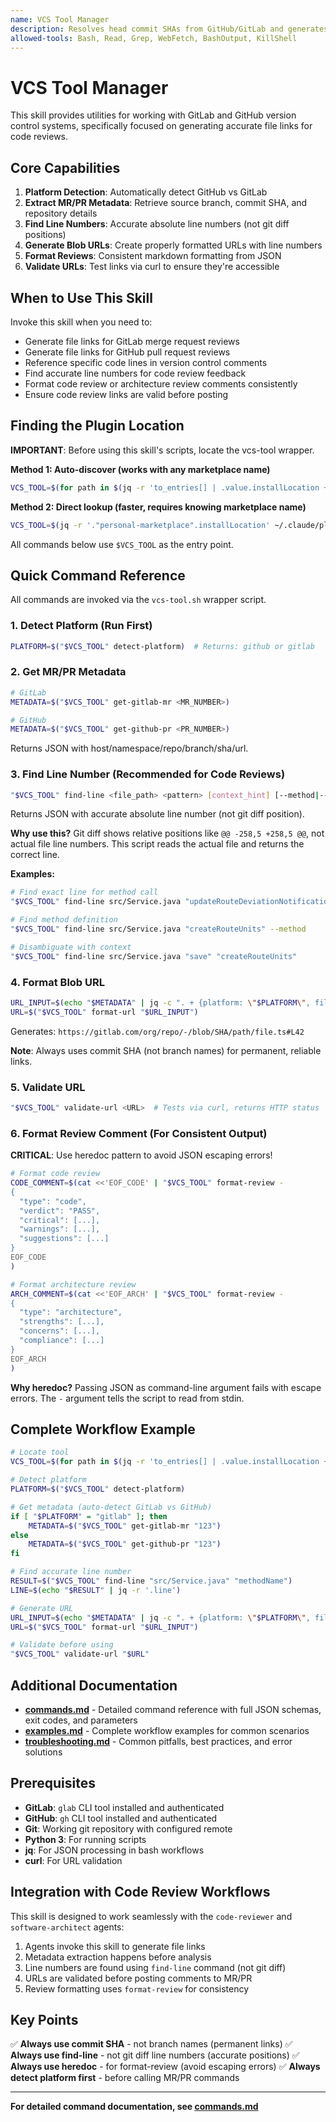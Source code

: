 ```yaml
---
name: VCS Tool Manager
description: Resolves head commit SHAs from GitHub/GitLab and generates validated per-line blob URLs for reliable code review linking. Uses gh/glab; always tests links via curl. Use when working with MRs/PRs, generating code review links, or when needing to reference specific lines in version control systems.
allowed-tools: Bash, Read, Grep, WebFetch, BashOutput, KillShell
---
```


# VCS Tool Manager

This skill provides utilities for working with GitLab and GitHub version control systems, specifically focused on generating accurate file links for code reviews.

## Core Capabilities

1. **Platform Detection**: Automatically detect GitHub vs GitLab
2. **Extract MR/PR Metadata**: Retrieve source branch, commit SHA, and repository details
3. **Find Line Numbers**: Accurate absolute line numbers (not git diff positions)
4. **Generate Blob URLs**: Create properly formatted URLs with line numbers
5. **Format Reviews**: Consistent markdown formatting from JSON
6. **Validate URLs**: Test links via curl to ensure they're accessible

## When to Use This Skill

Invoke this skill when you need to:

- Generate file links for GitLab merge request reviews
- Generate file links for GitHub pull request reviews
- Reference specific code lines in version control comments
- Find accurate line numbers for code review feedback
- Format code review or architecture review comments consistently
- Ensure code review links are valid before posting

## Finding the Plugin Location

**IMPORTANT**: Before using this skill's scripts, locate the vcs-tool wrapper.

**Method 1: Auto-discover (works with any marketplace name)**

```bash
VCS_TOOL=$(for path in $(jq -r 'to_entries[] | .value.installLocation + "/plugin/skills/vcs-tool-manager/vcs-tool.sh"' ~/.claude/plugins/known_marketplaces.json); do [ -f "$path" ] && echo "$path" && break; done)
```

**Method 2: Direct lookup (faster, requires knowing marketplace name)**

```bash
VCS_TOOL=$(jq -r '."personal-marketplace".installLocation' ~/.claude/plugins/known_marketplaces.json)/plugin/skills/vcs-tool-manager/vcs-tool.sh
```

All commands below use `$VCS_TOOL` as the entry point.

## Quick Command Reference

All commands are invoked via the `vcs-tool.sh` wrapper script.

### 1. Detect Platform (Run First)

```bash
PLATFORM=$("$VCS_TOOL" detect-platform)  # Returns: github or gitlab
```

### 2. Get MR/PR Metadata

```bash
# GitLab
METADATA=$("$VCS_TOOL" get-gitlab-mr <MR_NUMBER>)

# GitHub
METADATA=$("$VCS_TOOL" get-github-pr <PR_NUMBER>)
```

Returns JSON with host/namespace/repo/branch/sha/url.

### 3. Find Line Number (Recommended for Code Reviews)

```bash
"$VCS_TOOL" find-line <file_path> <pattern> [context_hint] [--method|--regex]
```

Returns JSON with accurate absolute line number (not git diff position).

**Why use this?** Git diff shows relative positions like `@@ -258,5 +258,5 @@`, not actual file line numbers. This script reads the actual file and returns the correct line.

**Examples:**

```bash
# Find exact line for method call
"$VCS_TOOL" find-line src/Service.java "updateRouteDeviationNotification"

# Find method definition
"$VCS_TOOL" find-line src/Service.java "createRouteUnits" --method

# Disambiguate with context
"$VCS_TOOL" find-line src/Service.java "save" "createRouteUnits"
```

### 4. Format Blob URL

```bash
URL_INPUT=$(echo "$METADATA" | jq -c ". + {platform: \"$PLATFORM\", file_path: \"$FILE_PATH\", line_number: $LINE_NUMBER}")
URL=$("$VCS_TOOL" format-url "$URL_INPUT")
```

Generates: `https://gitlab.com/org/repo/-/blob/SHA/path/file.ts#L42`

**Note**: Always uses commit SHA (not branch names) for permanent, reliable links.

### 5. Validate URL

```bash
"$VCS_TOOL" validate-url <URL>  # Tests via curl, returns HTTP status
```

### 6. Format Review Comment (For Consistent Output)

**CRITICAL**: Use heredoc pattern to avoid JSON escaping errors!

```bash
# Format code review
CODE_COMMENT=$(cat <<'EOF_CODE' | "$VCS_TOOL" format-review -
{
  "type": "code",
  "verdict": "PASS",
  "critical": [...],
  "warnings": [...],
  "suggestions": [...]
}
EOF_CODE
)

# Format architecture review
ARCH_COMMENT=$(cat <<'EOF_ARCH' | "$VCS_TOOL" format-review -
{
  "type": "architecture",
  "strengths": [...],
  "concerns": [...],
  "compliance": [...]
}
EOF_ARCH
)
```

**Why heredoc?** Passing JSON as command-line argument fails with escape errors. The `-` argument tells the script to read from stdin.

## Complete Workflow Example

```bash
# Locate tool
VCS_TOOL=$(for path in $(jq -r 'to_entries[] | .value.installLocation + "/plugin/skills/vcs-tool-manager/vcs-tool.sh"' ~/.claude/plugins/known_marketplaces.json); do [ -f "$path" ] && echo "$path" && break; done)

# Detect platform
PLATFORM=$("$VCS_TOOL" detect-platform)

# Get metadata (auto-detect GitLab vs GitHub)
if [ "$PLATFORM" = "gitlab" ]; then
    METADATA=$("$VCS_TOOL" get-gitlab-mr "123")
else
    METADATA=$("$VCS_TOOL" get-github-pr "123")
fi

# Find accurate line number
RESULT=$("$VCS_TOOL" find-line "src/Service.java" "methodName")
LINE=$(echo "$RESULT" | jq -r '.line')

# Generate URL
URL_INPUT=$(echo "$METADATA" | jq -c ". + {platform: \"$PLATFORM\", file_path: \"src/Service.java\", line_number: $LINE}")
URL=$("$VCS_TOOL" format-url "$URL_INPUT")

# Validate before using
"$VCS_TOOL" validate-url "$URL"
```

## Additional Documentation

- **[commands.md](commands.md)** - Detailed command reference with full JSON schemas, exit codes, and parameters
- **[examples.md](examples.md)** - Complete workflow examples for common scenarios
- **[troubleshooting.md](troubleshooting.md)** - Common pitfalls, best practices, and error solutions

## Prerequisites

- **GitLab**: `glab` CLI tool installed and authenticated
- **GitHub**: `gh` CLI tool installed and authenticated
- **Git**: Working git repository with configured remote
- **Python 3**: For running scripts
- **jq**: For JSON processing in bash workflows
- **curl**: For URL validation

## Integration with Code Review Workflows

This skill is designed to work seamlessly with the `code-reviewer` and `software-architect` agents:

1. Agents invoke this skill to generate file links
2. Metadata extraction happens before analysis
3. Line numbers are found using `find-line` command (not git diff)
4. URLs are validated before posting comments to MR/PR
5. Review formatting uses `format-review` for consistency

## Key Points

✅ **Always use commit SHA** - not branch names (permanent links)
✅ **Always use find-line** - not git diff line numbers (accurate positions)
✅ **Always use heredoc** - for format-review (avoid escaping errors)
✅ **Always detect platform first** - before calling MR/PR commands

---

**For detailed command documentation, see [commands.md](commands.md)**
